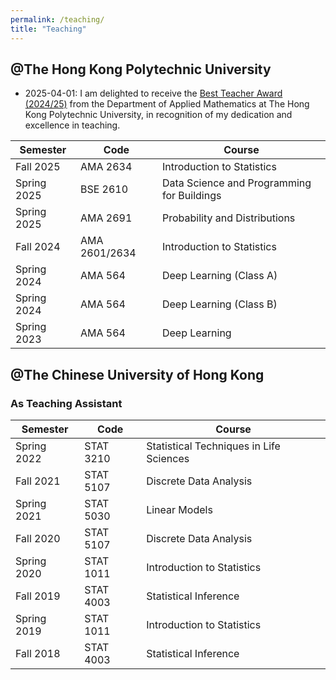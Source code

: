 ```yaml
---
permalink: /teaching/
title: "Teaching"
---
```


## @The Hong Kong Polytechnic University

* 2025-04-01: I am delighted to receive the [Best Teacher Award (2024/25)](https://ghshen1.github.io/images/Best_teacher_award1.jpg) from the Department of Applied Mathematics at The Hong Kong Polytechnic University, in recognition of my dedication and excellence in teaching.

| Semester       | Code      |     Course                                                   |
| --------       | ------    | ----------------------------------------------------------   |
| Fall   2025    | AMA 2634  | Introduction to Statistics                                   | 
| Spring 2025    | BSE 2610  | Data Science and Programming for Buildings                   |
| Spring 2025    | AMA 2691  | Probability and Distributions                                |
| Fall   2024    | AMA 2601/2634  | Introduction to Statistics                              | 
| Spring 2024    | AMA 564   | Deep Learning (Class A)                                      | 
| Spring 2024    | AMA 564   | Deep Learning (Class B)                                      |
| Spring 2023    | AMA 564   | Deep Learning                                                |



## @The Chinese University of Hong Kong
### As Teaching Assistant

| Semester       | Code       |     Course                                                 |
| --------       | ------     | ---------------------------------------------------------- |
| Spring 2022    | STAT 3210  | Statistical Techniques in Life Sciences                    |
| Fall 2021		    | STAT 5107  | Discrete Data Analysis                                     |
| Spring 2021    | STAT 5030  | Linear Models                                              |
| Fall 2020      | STAT 5107  | Discrete Data Analysis                                     |
| Spring 2020    | STAT 1011  | Introduction to Statistics                                 |
| Fall 2019      | STAT 4003  | Statistical Inference                                      |
| Spring 2019    | STAT 1011  | Introduction to Statistics                                 |
| Fall 2018      | STAT 4003  | Statistical Inference                                      |
    



